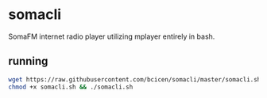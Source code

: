 # somacli

SomaFM internet radio player utilizing mplayer entirely in bash.

## running
```bash
wget https://raw.githubusercontent.com/bcicen/somacli/master/somacli.sh
chmod +x somacli.sh && ./somacli.sh
```
